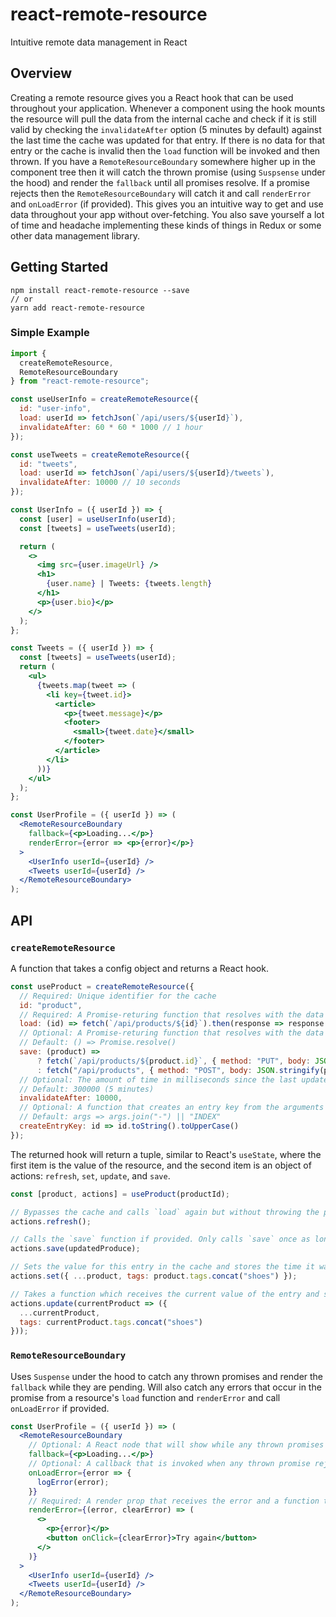 # react-remote-resource

Intuitive remote data management in React

## Overview

Creating a remote resource gives you a React hook that can be used throughout your application. Whenever a component using the hook mounts the resource will pull the data from the internal cache and check if it is still valid by checking the `invalidateAfter` option (5 minutes by default) against the last time the cache was updated for that entry. If there is no data for that entry or the cache is invalid then the `load` function will be invoked and then thrown. If you have a `RemoteResourceBoundary` somewhere higher up in the component tree then it will catch the thrown promise (using `Suspsense` under the hood) and render the `fallback` until all promises resolve. If a promise rejects then the `RemoteResourceBoundary` will catch it and call `renderError` and `onLoadError` (if provided). This gives you an intuitive way to get and use data throughout your app without over-fetching. You also save yourself a lot of time and headache implementing these kinds of things in Redux or some other data management library.

## Getting Started

```
npm install react-remote-resource --save
// or
yarn add react-remote-resource
```

### Simple Example

```jsx
import {
  createRemoteResource,
  RemoteResourceBoundary
} from "react-remote-resource";

const useUserInfo = createRemoteResource({
  id: "user-info",
  load: userId => fetchJson(`/api/users/${userId}`),
  invalidateAfter: 60 * 60 * 1000 // 1 hour
});

const useTweets = createRemoteResource({
  id: "tweets",
  load: userId => fetchJson(`/api/users/${userId}/tweets`),
  invalidateAfter: 10000 // 10 seconds
});

const UserInfo = ({ userId }) => {
  const [user] = useUserInfo(userId);
  const [tweets] = useTweets(userId);

  return (
    <>
      <img src={user.imageUrl} />
      <h1>
        {user.name} | Tweets: {tweets.length}
      </h1>
      <p>{user.bio}</p>
    </>
  );
};

const Tweets = ({ userId }) => {
  const [tweets] = useTweets(userId);
  return (
    <ul>
      {tweets.map(tweet => (
        <li key={tweet.id}>
          <article>
            <p>{tweet.message}</p>
            <footer>
              <small>{tweet.date}</small>
            </footer>
          </article>
        </li>
      ))}
    </ul>
  );
};

const UserProfile = ({ userId }) => (
  <RemoteResourceBoundary
    fallback={<p>Loading...</p>}
    renderError={error => <p>{error}</p>}
  >
    <UserInfo userId={userId} />
    <Tweets userId={userId} />
  </RemoteResourceBoundary>
);
```

## API

### `createRemoteResource`

A function that takes a config object and returns a React hook.

```jsx
const useProduct = createRemoteResource({
  // Required: Unique identifier for the cache
  id: "product",
  // Required: A Promise-returing function that resolves with the data or rejects if fails
  load: (id) => fetch(`/api/products/${id}`).then(response => response.json()),
  // Optional: A Promise-returing function that resolves with the data or rejects if fails
  // Default: () => Promise.resolve()
  save: (product) =>
      ? fetch(`/api/products/${product.id}`, { method: "PUT", body: JSON.stringify(product) }).then(response => response.json())
      : fetch("/api/products", { method: "POST", body: JSON.stringify(product) }).then(response => response.json()),
  // Optional: The amount of time in milliseconds since the last update in which the cache is considered stale.
  // Default: 300000 (5 minutes)
  invalidateAfter: 10000,
  // Optional: A function that creates an entry key from the arguments given to the hook
  // Default: args => args.join("-") || "INDEX"
  createEntryKey: id => id.toString().toUpperCase()
});
```

The returned hook will return a tuple, similar to React's `useState`, where the first item is the value of the resource, and the second item is an object of actions: `refresh`, `set`, `update`, and `save`.

```jsx
const [product, actions] = useProduct(productId);

// Bypasses the cache and calls `load` again but without throwing the promise. Returns the promise from `load`.
actions.refresh();

// Calls the `save` function if provided. Only calls `save` once as long as the promise is not resolved. Returns the promise from `save`.
actions.save(updatedProduce);

// Sets the value for this entry in the cache and stores the time it was updated. All components using the hook will be re-rendered with the new value.
actions.set({ ...product, tags: product.tags.concat("shoes") });

// Takes a function which receives the current value of the entry and should return a transformed value to store in the cache. Update time is changed and all components using the hook will be re-rendered with the new value.
actions.update(currentProduct => ({
  ...currentProduct,
  tags: currentProduct.tags.concat("shoes")
}));
```

### `RemoteResourceBoundary`

Uses `Suspense` under the hood to catch any thrown promises and render the `fallback` while they are pending. Will also catch any errors that occur in the promise from a resource's `load` function and `renderError` and call `onLoadError` if provided.

```jsx
const UserProfile = ({ userId }) => (
  <RemoteResourceBoundary
    // Optional: A React node that will show while any thrown promises are pending. `null` by default.
    fallback={<p>Loading...</p>}
    // Optional: A callback that is invoked when any thrown promise rejects
    onLoadError={error => {
      logError(error);
    }}
    // Required: A render prop that receives the error and a function to clear the error, which allows the children to re-render and attempt loading again
    renderError={(error, clearError) => (
      <>
        <p>{error}</p>
        <button onClick={clearError}>Try again</button>
      </>
    )}
  >
    <UserInfo userId={userId} />
    <Tweets userId={userId} />
  </RemoteResourceBoundary>
);
```
